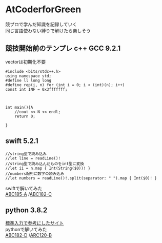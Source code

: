 # AtCoderforGreen
競プロで学んだ知識を記録していく  
同じ言語使わない縛りで解けたら楽しそう
## 競技開始前のテンプレ  c++ GCC 9.2.1
vectorは初期化不要

    #include <bits/stdc++.h>
    using namespace std;
    #define ll long long
    #define rep(i, n) for (int i = 0; i < (int)(n); i++)
    const int INF = 0x3fffffff;



    int main(){A
        //cout << N << endl;
        return 0;

    }

## swift 5.2.1
    //string型で読み込み
    //let line = readLine()!
    //string型で読み込んだものをint型に変換
    //let ii = n.map { Int(String($0))! }
    //numbers配列に数字の読み込み
    //let numbers = readLine()!.split(separator: " ").map { Int($0)! }
swiftで解いてみた  
[ABC185-A](https://atcoder.jp/contests/abc185/submissions/22780120)
/[ABC182-C](https://atcoder.jp/contests/abc182/submissions/22781335)

## python 3.8.2  
[標準入力で参考にしたサイト](https://qiita.com/jamjamjam/items/e066b8c7bc85487c0785)  
pythonで解いてみた  
[ABC182-D](https://atcoder.jp/contests/abc182/submissions/22783285)  /[ARC120-B](https://atcoder.jp/contests/arc120/submissions/22921382)  
